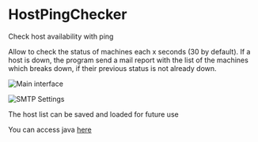 # HostPingChecker
Check host availability with ping

Allow to check the status of machines each x seconds (30 by default). If a host is down, the program send a mail report with the list of the machines which breaks down, if their previous status is not already down.

![Main interface](https://dl.tutosfaciles48.fr/host-ping-checker/HostPingChecker-Main.jpg)

![SMTP Settings](https://dl.tutosfaciles48.fr/host-ping-checker/HostPingChecker-SMTP-Settings.jpg)

The host list can be saved and loaded for future use

You can access java [here](https://tutosfaciles48.github.io/HostPingChecker/doc/)